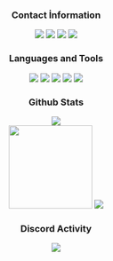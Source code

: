 <div align="center">
<h3>Contact İnformation</h3>
<a href="https://discord.gg/freeporns" target"blank_"><img src="https://img.shields.io/badge/Thommy%20-111111.svg?&style=for-the-badge&logo=discord&logoColor=white"></a>
<a href="https://sptfy.com/thommy317/" target"blank_"><img src="https://img.shields.io/badge/Spotify%20-111111.svg?&style=for-the-badge&logo=spotify&logoColor=white"></a>
<a href="https://www.youtube.com/channel/@thommy317" target"blank_"><img src="https://img.shields.io/badge/youtube%20-111111.svg?&style=for-the-badge&logo=youtube&logoColor=white"></a>
<a href="https://github.com/thommy317" target"blank_"><img src="https://img.shields.io/badge/GitHub%20-111111.svg?&style=for-the-badge&logo=github&logoColor=white"></a>
</div>


<div align="center">
<h3>Languages and Tools</h3>
<a <img src="https://img.shields.io/badge/JavaScript%20-111111.svg?&style=for-the-badge&logo=JavaScript&logoColor=white"> </a>

<img src="https://img.shields.io/badge/Node.js%20-111111.svg?&style=for-the-badge&logo=Node.js&logoColor=white">
<img src="https://img.shields.io/badge/Python%20-111111.svg?&style=for-the-badge&logo=Python&logoColor=white">
<img src="https://img.shields.io/badge/Discord.Js%20-111111.svg?&style=for-the-badge&logo=Discord.Js&logoColor=white">
<img src="https://img.shields.io/badge/HTML5%20-111111.svg?&style=for-the-badge&logo=HTML5&logoColor=white">
<img src="https://img.shields.io/badge/CSS%20-111111.svg?&style=for-the-badge&logo=CSS3&logoColor=white">
</div>


<div align="center">
<h3>Github Stats</h3>
  <div><img src="https://gpvc.arturio.dev/thommy317"/></div>
  <img src="https://github-readme-stats.vercel.app/api?username=thommy317&count_private=true&hide_border=true&show_icons=true&include_all_commits=true&bg_color=0d1117&title_color=FFFFFF&text_color=9f9f9f&icon_color=FFFFFF" width="%100" height="150px">
<img src="https://github-readme-stats.vercel.app/api/top-langs/?username=thommy317&layout=compact&theme=nord&hide_border=true&bg_color=0d1117&border_radius=6&title_color=FFFFFF" width="%100" heisght="150px">
</a>

<div align="center">
<h3>Discord Activity</h3>
   <a href="https://discord.com/users/733273014044590151" target="_blank">
      <img src="https://lanyard-profile-readme.vercel.app/api/1014241831854280724?bg=0d1117&animated=false&hideDiscrim=false&borderRadius=31px">
   </a>
</div>
